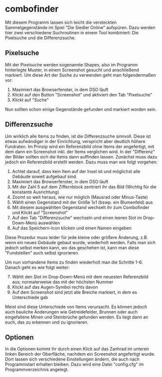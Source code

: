 # combofinder

Mit diesem Programm lassen sich leicht die versteckten Sammelgegenstände im Spiel "Die Siedler Online" aufspüren. Dazu werden hier zwei verschiedene Suchroutinen in einem Tool kombiniert: Die Pixelsuche und die Differenzsuche.

Pixelsuche
----------
Mit der Pixelsuche werden sogenannte Shapes, also im Programm hinterlegte Muster, in einem Screenshot gesucht und anschließend markiert. Um diese Art der Suche zu verwenden geht man folgendermaßen vor:
1. Maximiert das Browserfenster, in dem DSO läuft
2. Klickt auf den Button "Screenshot" und aktiviert den Tab "Pixelsuche"
3. Klickt auf "Suche"

Nun sollten schon einige Gegenstände gefunden und markiert worden sein.

Differenzsuche
--------------
Um wirklich alle Items zu finden, ist die Differenzsuche sinnvoll. Diese ist etwas aufwändiger in der Einrichtung, verspricht aber deutlich höhere Fundraten. Im Prinzip wird ein Referenzbild ohne Items der angefertigt, mit dem dann ein Screenshot inkl. der Items verglichen wird. In der "Differenz" der Bilder sollten sich die Items dann auffinden lassen.
Zunächst muss dazu jedoch ein Referenzbild erstellt werden. Dazu muss man wie folgt vorgehen:

1. Achtet darauf, dass kein Item auf der Insel ist und möglichst alle Gebäude soweit aufgebaut sind.
2. Maximiert das Browserfenster, in dem DSO läuft
3. Mit der Zahl 5 auf dem Ziffernblock zentriert ihr das Bild (Wichtig für die konstante Ausrichtung)
4. Zoomt so weit heraus, wie nur möglich (Mausrad oder Minus-Taste)
5. Wählt einen Gegenstand mit der Größe 1x1 (bswp. ein Blumenfeld) aus
6. Mit diesem ausgwählten Gegenstand wechselt ihr zum Combofinder und Klickt auf "Screenshot"
7. Auf den Tab "Differenzsuche" wechseln und einen leeren Slot im Drop-Down-Menü auswählen
8. Auf das Speichern-Icon klicken und einen Namen eingeben

Diese Prozedur muss leider für jede kleine oder größere Änderung, z.B. wenn ein neues Gebäude gebaut wurde, wiederholt werden. Falls man sich jedoch selbst merken kann, wo das geschehen ist, kann man diese "Fundstellen" auch selbst ignorieren.

Um nun vorhandene Items zu finden wiederholt man die Schritte 1-6. Danach geht es wie folgt weiter:

7. Wählt den Slot im Drop-Down-Menü mit dem neuesten Referenzbild aus; normalerweise das mit der höchsten Nummer
8. Klickt auf das Augen-Symbol rechts davon
9. Auf dem Screenshot sind jetzt alle Breiche markiert, in dem es Unterschiede gab

Meist sind diese Unterschiede von Items verursacht. Es können jedoch auch bauliche Änderungen wie Getreidefelder, Brunnen oder auch eingefallene Minen und Steinbrüche gefunden werden. Es liegt dann an euch, das zu erkennen und zu ignorieren.

Optionen
--------
In die Optionen kommt ihr durch einen Klick auf das Zanhrad im unteren linken Bereich der Oberfläche, nachdem ein Screenshot angefertigt wurde. Dort lassen sich verschiedene Einstellungen ändern, die auch nach Programmstart erhalten bleiben. Dazu wird eine Datei "config.cfg" im Programmverzeichnis angelegt.

